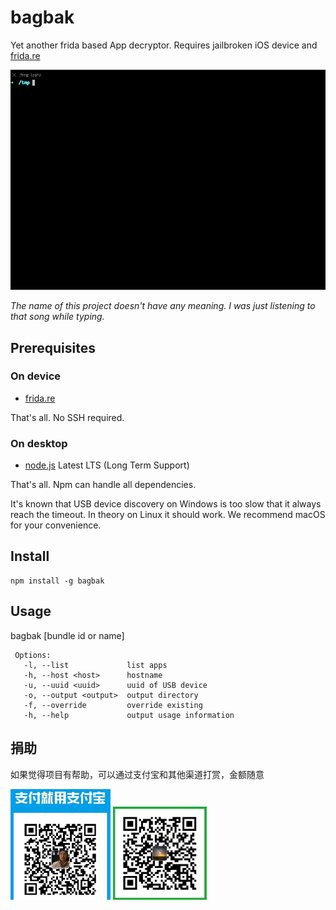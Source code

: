 # bagbak

Yet another frida based App decryptor. Requires jailbroken iOS device and [frida.re](https://www.frida.re/)

![demo](images/screenshot.gif)

*The name of this project doesn't have any meaning. I was just listening to that song while typing.*

## Prerequisites

### On device

* [frida.re](https://www.frida.re/docs/ios/)

That's all. No SSH required.

### On desktop

* [node.js](https://nodejs.org/) Latest LTS (Long Term Support)

That's all. Npm can handle all dependencies.

It's known that USB device discovery on Windows is too slow that it always reach the timeout. In theory on Linux it should work. We recommend macOS for your convenience.

## Install

```
npm install -g bagbak
```

## Usage

bagbak [bundle id or name]

```
 Options:
   -l, --list             list apps
   -h, --host <host>      hostname
   -u, --uuid <uuid>      uuid of USB device
   -o, --output <output>  output directory
   -f, --override         override existing
   -h, --help             output usage information
```


## 捐助

如果觉得项目有帮助，可以通过支付宝和其他渠道打赏，金额随意

<img src="images/alipay.jpg" width="160">
<img src="images/wechat.jpg" width="150">
